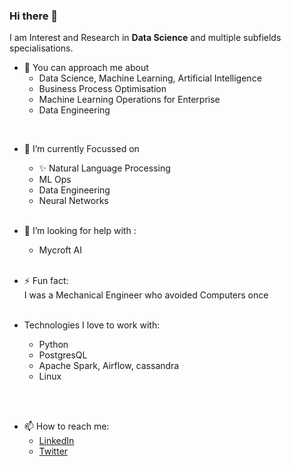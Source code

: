 ### Hi there 👋

I am Interest and Research in __Data Science__ and multiple subfields specialisations.

- 💬 You can approach me about 
  - Data Science, Machine Learning, Artificial Intelligence
  - Business Process Optimisation
  - Machine Learning Operations for Enterprise
  - Data Engineering

<br>

- 🌱 I’m currently Focussed on<br>
  - ✨ Natural Language Processing
  - ML Ops
  - Data Engineering
  - Neural Networks
<br><br>

- 🤔 I’m looking for help with :
  - Mycroft AI
<br><br>
- ⚡ Fun fact: <br>
I was a Mechanical Engineer who avoided Computers once
<br><br>
- Technologies I love to work with: <br>
  - Python
  - PostgresQL
  - Apache Spark, Airflow, cassandra
  - Linux
<br>
<br>

- 📫 How to reach me: <br>
  - [LinkedIn](https://www.linkedin.com/in/kasichennupati/)<br>
  - [Twitter](https://twitter.com/kasichennupati)

<br>
<!--
**KasiChennupati/KasiChennupati** is a ✨ _special_ ✨ repository because its `README.md` (this file) appears on your GitHub profile.

Here are some ideas to get you started:

- 🔭 I’m currently working on 
 ...
- 👯 I’m looking to collaborate on ...
- 🤔 I’m looking for help with ...
- 💬 Ask me about 
- 📫 How to reach me: 
  You can reach out/ follow me on: 
  [Linked In](https://www.linkedin.com/in/kasichennupati/)
  
- 😄 Pronouns: He/Him
- ⚡ Fun fact: 
I'm a Mechanical Engineer 
-->
